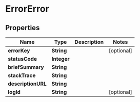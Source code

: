 # ErrorError

## Properties
Name | Type | Description | Notes
------------ | ------------- | ------------- | -------------
**errorKey** | **String** |  |  [optional]
**statusCode** | **Integer** |  | 
**briefSummary** | **String** |  | 
**stackTrace** | **String** |  | 
**descriptionURL** | **String** |  | 
**logId** | **String** |  |  [optional]
